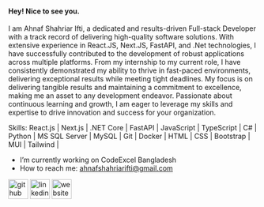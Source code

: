 #### Hey! Nice to see you.
I am Ahnaf Shahriar Ifti, a dedicated and results-driven Full-stack Developer with a track record of delivering high-quality software solutions. With extensive experience in React.JS, Next.JS, FastAPI, and .Net technologies, I have successfully contributed to the development of robust applications across multiple platforms. From my internship to my current role, I have consistently demonstrated my ability to thrive in fast-paced environments, delivering exceptional results while meeting tight deadlines. My focus is on delivering tangible results and maintaining a commitment to excellence, making me an asset to any development endeavor. Passionate about continuous learning and growth, I am eager to leverage my skills and expertise to drive innovation and success for your organization.

Skills: React.js | Next.js | .NET Core | FastAPI | JavaScript | TypeScript | C# | Python | MS SQL Server | MySQL | Git | Docker | HTML | CSS | Bootstrap | MUI | Tailwind | 

- I’m currently working on CodeExcel Bangladesh 
- How to reach me: ahnafshahriarifti@gmail.com 


[<img src='https://cdn.jsdelivr.net/npm/simple-icons@3.0.1/icons/github.svg' alt='github' height='40'>](https://github.com/AhnafIfti)  [<img src='https://cdn.jsdelivr.net/npm/simple-icons@3.0.1/icons/linkedin.svg' alt='linkedin' height='40'>](https://www.linkedin.com/in/https://www.linkedin.com/in/ahnaf-shahriar-ifti-9b1408162//)  [<img src='https://cdn.jsdelivr.net/npm/simple-icons@3.0.1/icons/icloud.svg' alt='website' height='40'>](ahnafifti.github.io/Ahnaf-Shahriar-Ifti/)  

